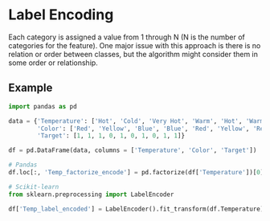 # Label Encoding

Each category is assigned a value from 1 through N (N is the number of categories for the feature). One major issue with this approach is there is no relation or order between classes, but the algorithm might consider them in some order or relationship.

## Example

```python
import pandas as pd

data = {'Temperature': ['Hot', 'Cold', 'Very Hot', 'Warm', 'Hot', 'Warm', 'Warm', 'Hot', 'Hot', 'Cold'],
        'Color': ['Red', 'Yellow', 'Blue', 'Blue', 'Red', 'Yellow', 'Red', 'Yellow', 'Yellow', 'Yellow'],
        'Target': [1, 1, 1, 0, 1, 0, 1, 0, 1, 1]}

df = pd.DataFrame(data, columns = ['Temperature', 'Color', 'Target'])

# Pandas
df.loc[:, 'Temp_factorize_encode'] = pd.factorize(df['Temperature'])[0].reshape(-1, 1)

# Scikit-learn
from sklearn.preprocessing import LabelEncoder

df['Temp_label_encoded'] = LabelEncoder().fit_transform(df.Temperature)
```
